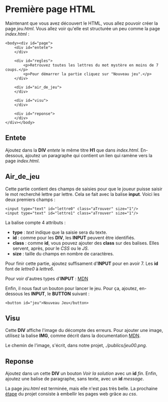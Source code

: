 # Première page HTML
Maintenant que vous avez découvert le HTML, vous allez pouvoir créer la page _jeu.html_. Vous allez voir qu'elle est structurée un peu comme la page _index.html_ :

    <body><div id="page">
        <div id="entete">
        </div>

        <div id="regles">
            <p>Retrouvez toutes les lettres du mot mystère en moins de 7 coups.</p>
            <p>Pour démarrer la partie cliquez sur "Nouveau jeu".</p>
        </div>
        
        <div id="air_de_jeu">
        </div>

        <div id="visu">
        </div>

        <div id="reponse">
        </div>
    </div></body>

## Entete
Ajoutez dans la __DIV__ _entete_ le même titre __H1__ que dans _index.html_.
En-dessous, ajoutez un paragraphe qui contient un lien qui ramène vers la page _index.html_.

## Air_de_jeu
Cette partie contient des champs de saisies pour que le joueur puisse saisir le mot recherché lettre par lettre. Cela se fait avec la balise __input__. Voici les deux premiers champs :

    <input type="text" id="lettre0" class="aTrouver" size="1"/>
    <input type="text" id="lettre1" class="aTrouver" size="1"/>
                
La balise compte 4 attributs :
* __type__  : _text_ indique que la saisie sera du texte.
* __id__ : comme pour les __DIV__, les __INPUT__ peuvent être identifiés.
* __class__ : comme __id__, vous pouvez ajouter des __class__ sur des balises. Elles servent, après, pour le _CSS_ ou le _JS_.
* __size__ : taille du champs en nombre de caractères.

Pour finir cette partie, ajoutez suffisament d'__INPUT__ pour en avoir 7. Les __id__ font de _lettre0_ à _lettre6_. 

Pour voir d'autres types d'__INPUT__ : [MDN](https://developer.mozilla.org/fr/docs/Web/HTML/Element/Input)

Enfin, il nous faut un bouton pour lancer le jeu. Pour ça, ajoutez, en-dessous les __INPUT__, le __BUTTON__ suivant :

    <button id="jeu">Nouveau Jeu</button>

## Visu
Cette __DIV__ affiche l'image du décompte des erreurs. Pour ajouter une image, utilisez la balise __IMG__, comme décrit dans la documentation [MDN](https://developer.mozilla.org/fr/docs/Web/HTML/Element/Img).

Le chemin de l'image, s'écrit, dans notre projet, _./publics/jeu00.png_.

## Reponse
Ajoutez dans un cette __DIV__ un bouton _Voir la solution_ avec un __id__ _fin_.
Enfin, ajoutez une balise de paragraphe, sans texte, avec un __id__ _message_.

La page _jeu.html_ est terminée, mais elle n'est pas très belle. La prochaine [étape](https://github.com/StephaneGRETA/jeux_du_mot_mystere/tree/step-3) du projet consiste à embellir les pages web grâce au _css_.
